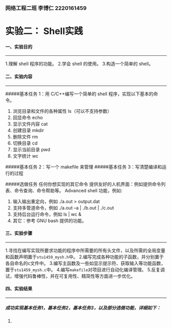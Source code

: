 ### 网络工程二班    李博仁  2220161459  

# 实验二：  Shell实践

#### 一、实验目的
***
1.理解 shell 程序的功能。
2.学会 shell 的使用。
3.构造一个简单的 shell。

#### 二、实验内容
***
#####基本任务 1：用 C/C++编写一个简单的 shell 程序，实现以下基本的命令。
1) 浏览目录和文件的各种属性 ls（可以不支持参数）
2) 回显命令 echo
3) 显示文件内容 cat
4) 创建目录 mkdir
5) 删除文件 rm
6) 切换目录 cd
7) 显示当前目录 pwd
8) 文字统计 wc
    
#####基本任务 2：写一个 makefile 来管理
#####基本任务 3：写清楚编译和运行的过程
    
#####选做任务
任何你想实现的其它命令
提供友好的人机界面：例如提供命令列表、命令查询、命令帮助等。
Advanced shell 功能，例如:
1) 输入输出重定向，例如 ./a.out > output.dat
2) 支持多管道命令，例如 ./a.out –a | ./b.out | ./c.out
3) 支持后台运行命令，例如 ls | wc &
4) 其它：参考 GNU bash 提供的功能。

#### 三、实验步骤
***

1.寻找在编写实现所要求功能的程序中所需要的所有头文件，以及所需的全局变量和函数声明置于`stu1459_mysh.h`中。
2.编写完成各种功能的子函数，并分别置于各自命名的c文件中。
3.编写主函数及一些如显示提示符、获取输入等功能函数，置于`stu1459_mysh.c`中。
4.编写`makefile`对项目进行自动化编译管理。
5.反复调试，增强代码鲁棒性，并在可复用性、精简性等方面进一步优化。

#### 四、实验结果
***

##### 成功实现基本任务1，基本任务2，基本任务3，以及部分选做功能，详细如下：

1.


    
